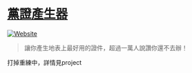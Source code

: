 # [黨證產生器](http://idmaker.osk2.me)
[![Website](https://img.shields.io/website-up-down-green-red/http/idmaker.osk2.me.svg)](https://idmaker.osk2.me)

> 讓你產生地表上最好用的證件，超過一萬人說讚你還不去辦！

打掉重練中，詳情見project
